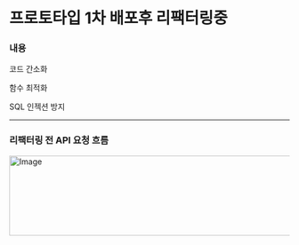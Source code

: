 # 프로토타입 1차 배포후 리팩터링중

### 내용
코드 간소화

함수 최적화

SQL 인젝션 방지

------------------------
### 리팩터링 전 API 요청 흐름

<img width="819" height="144" alt="Image" src="https://github.com/user-attachments/assets/d12e9190-8331-4d6e-8b2d-6c85913dfa88" />
